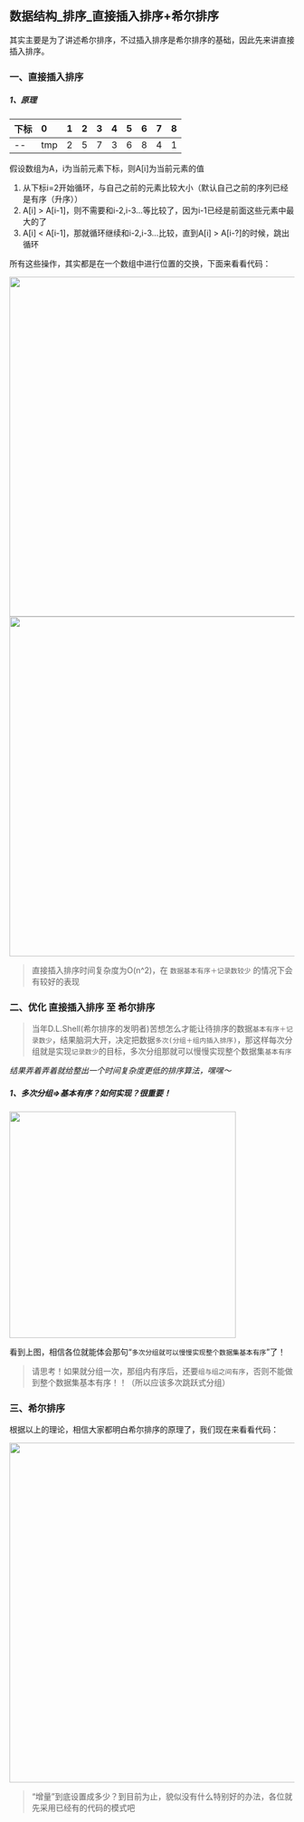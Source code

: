 ## 数据结构\_排序_直接插入排序+希尔排序

其实主要是为了讲述希尔排序，不过插入排序是希尔排序的基础，因此先来讲直接插入排序。

### 一、直接插入排序

##### 1、原理

下标|0|1|2|3|4|5|6|7|8
:--|:--|:--|:--|:--|:--|:--|:--|:--|:--
--|tmp|2|5|7|3|6|8|4|1

假设数组为A，i为当前元素下标，则A[i]为当前元素的值

1. 从下标i=2开始循环，与自己之前的元素比较大小（默认自己之前的序列已经是有序（升序））
2. A[i] > A[i-1]，则不需要和i-2,i-3...等比较了，因为i-1已经是前面这些元素中最大的了
3. A[i] < A[i-1]，那就循环继续和i-2,i-3...比较，直到A[i] > A[i-?]的时候，跳出循环

所有这些操作，其实都是在一个数组中进行位置的交换，下面来看看代码：

<img src="https://raw.githubusercontent.com/arkulo56/thought/master/images/datastruct/sort_haxi_1.png" width="600" />


<img src="https://raw.githubusercontent.com/arkulo56/thought/master/images/datastruct/sort_haxi_2.png" width="600" />

> 直接插入排序时间复杂度为O(n^2)，在 `数据基本有序＋记录数较少` 的情况下会有较好的表现


### 二、优化 直接插入排序 至 希尔排序

> 当年D.L.Shell(希尔排序的发明者)苦想怎么才能让待排序的数据`基本有序＋记录数少`，结果脑洞大开，决定把数据`多次(分组＋组内插入排序)`，那这样每次分组就是实现`记录数少`的目标，多次分组那就可以慢慢实现整个数据集`基本有序`

_结果弄着弄着就给整出一个时间复杂度更低的排序算法，嘿嘿～_

##### 1、多次分组=>基本有序？如何实现？很重要！

<img src="https://raw.githubusercontent.com/arkulo56/thought/master/images/datastruct/sort_haxi.png" width="400" />

看到上图，相信各位就能体会那句“`多次分组就可以慢慢实现整个数据集基本有序`”了！

> 请思考！如果就分组一次，那组内有序后，还要`组与组之间有序`，否则不能做到整个数据集基本有序！！（所以应该多次跳跃式分组）

### 三、希尔排序

根据以上的理论，相信大家都明白希尔排序的原理了，我们现在来看看代码：

<img src="https://raw.githubusercontent.com/arkulo56/thought/master/images/datastruct/sort_haxi_3.png" width="600" />

> “增量”到底设置成多少？到目前为止，貌似没有什么特别好的办法，各位就先采用已经有的代码的模式吧
